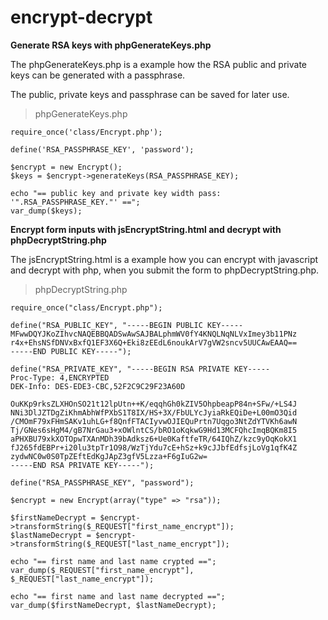 # encrypt-decrypt

**Generate RSA keys with phpGenerateKeys.php**

The phpGenerateKeys.php is a example how the RSA public and private keys can be generated with a passphrase.

The public, private keys and passphrase can be saved for later use.



> phpGenerateKeys.php

    require_once('class/Encrypt.php');
    
    define('RSA_PASSPHRASE_KEY', 'password');
    
    $encrypt = new Encrypt();
    $keys = $encrypt->generateKeys(RSA_PASSPHRASE_KEY);
    
    echo "== public key and private key width pass: '".RSA_PASSPHRASE_KEY."' ==";
    var_dump($keys);

**Encrypt form inputs with jsEncryptString.html and decrypt with phpDecryptString.php**

The jsEncryptString.html is a example how you can encrypt with javascript and decrypt with php, when you submit the form to phpDecryptString.php.

> phpDecryptString.php

    require_once("class/Encrypt.php");
    
    define("RSA_PUBLIC_KEY", "-----BEGIN PUBLIC KEY-----
    MFwwDQYJKoZIhvcNAQEBBQADSwAwSAJBALphmWV0fY4KNQLNqNLVxImey3b11PNz
    r4x+EhsNSfDNVxBxfQ1EF3X6Q+Eki8zEEdL6noukArV7gVW2sncv5UUCAwEAAQ==
    -----END PUBLIC KEY-----");
    
    define("RSA_PRIVATE_KEY", "-----BEGIN RSA PRIVATE KEY-----
    Proc-Type: 4,ENCRYPTED
    DEK-Info: DES-EDE3-CBC,52F2C9C29F23A60D
    
    OuKKp9rksZLXHOnSO21t12lpUtn++K/eqqhGh0kZIV5OhpbeapP84n+SFw/+LS4J
    NNi3DlJZTDgZiKhmAbhWfPXbS1T8IX/HS+3X/FbULYcJyiaRkEQiDe+L00mO3Qid
    /CMOmF79xFHmSAKv1uhLG+f8QnfFTACIyvwOJIEQuPrtn7Uqgo3NtZdYTVKh6awN
    Tj/GNes6sHgM4/gB7NrGau3+xOWlntCS/bRO1oKqkwG9Hd13MCFQhcImqBQKm8I5
    aPHXBU79xkXOTOpwTXAnMDh39bAdksz6+Ue0KaftfeTR/64IQhZ/kzc9yOqKokX1
    fJ265fdEBPr+i20lu3tpTr1O98/WzTjYdu7cE+hSz+k9cJJbfEdfsjLoVg1qfK4Z
    zydwNC0w0S0TpZEftEdKgJApZ3gfV5Lzza+F6gIuG2w=
    -----END RSA PRIVATE KEY-----");
    
    define("RSA_PASSPHRASE_KEY", "password");
    
    $encrypt = new Encrypt(array("type" => "rsa"));
    
    $firstNameDecrypt = $encrypt->transformString($_REQUEST["first_name_encrypt"]);
    $lastNameDecrypt = $encrypt->transformString($_REQUEST["last_name_encrypt"]);
    
    echo "== first name and last name crypted ==";
    var_dump($_REQUEST["first_name_encrypt"], $_REQUEST["last_name_encrypt"]);
    
    echo "== first name and last name decrypted ==";
    var_dump($firstNameDecrypt, $lastNameDecrypt);



